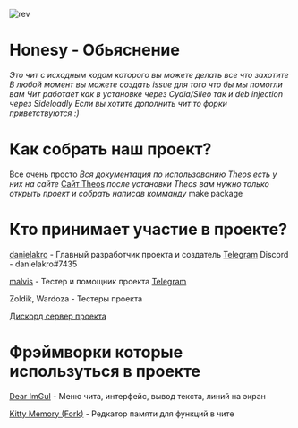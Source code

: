 ![rev](https://s2.loli.net/2022/10/23/C8EAHLnxB6FVzgY.jpg)


# Honesy - Обьяснение
*Это чит с исходным кодом которого вы можете делать все что захотите*
*В любой момент вы можете создать issue для того что бы мы помогли вам*
*Чит работает как в установке через Cydia/Sileo так и deb injection через Sideloadly*
*Если вы хотите дополнить чит то форки приветствуются :)*

# Как собрать наш проект?
Все очень просто
*Вся документация по использованию Theos есть у них на сайте*
[Сайт Theos](https://theos.dev/)
*после установки Theos вам нужно только открыть проект и собрать написав комманду*
make package

# Кто принимает участие в проекте?
[danielakro](https://github.com/danielakro/) - Главный разработчик проекта и создатель
[Telegram](https://t.me/danielakro)
Discord - danielakro#7435

[malvis](https://github.com/malvisdev) - Тестер и помощник проекта
[Telegram](https://t.me/malvisdev)

Zoldik, Wardoza - Тестеры проекта

[Дискорд сервер проекта](https://discord.gg/GT2WEBXvbh)

# Фрэймворки которые используться в проекте

[Dear ImGuI](https://github.com/ocornut/imgui) - Меню чита, интерфейс, вывод текста, линий на экран

[Kitty Memory (Fork)](https://github.com/kp7742/KittyMemory-IOS) - Редкатор памяти для функций в чите
